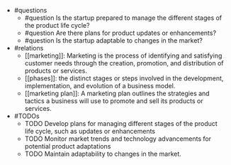 - #questions
	- #question Is the startup prepared to manage the different stages of the product life cycle?
	- #question Are there plans for product updates or enhancements?
	- #question Is the startup adaptable to changes in the market?
- #relations
	- [[marketing]]: Marketing is the process of identifying and satisfying customer needs through the creation, promotion, and distribution of products or services.
	- [[phases]]: the distinct stages or steps involved in the development, implementation, and evolution of a business model.
	- [[marketing plan]]: A marketing plan outlines the strategies and tactics a business will use to promote and sell its products or services.
- #TODOs
	- TODO Develop plans for managing different stages of the product life cycle, such as updates or enhancements
	- TODO  Monitor market trends and technology advancements for potential product adaptations
	- TODO  Maintain adaptability to changes in the market.











